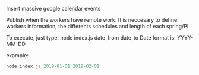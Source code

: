 Insert massive google calendar events

Publish when the workers have remote work. 
It is neccesary to define workers information, the differents schedules and length of each spring/PI


To execute, just type: node index.js date_from date_to
Date format is: YYYY-MM-DD

example:
```js
node index.js 2019-01-01 2019-02-01
```